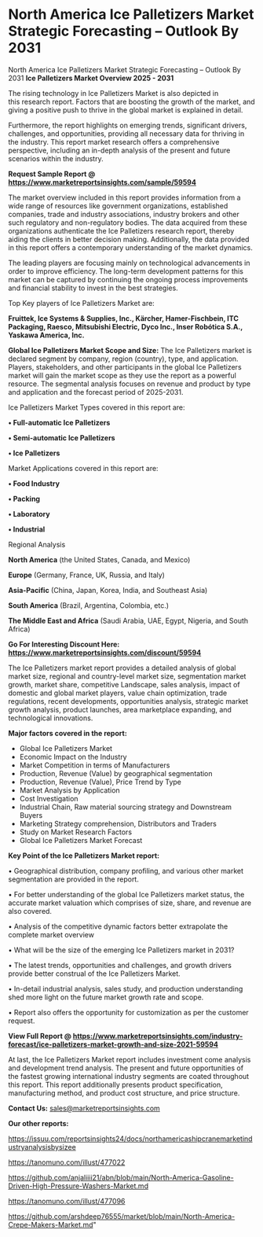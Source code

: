 # North America Ice Palletizers Market Strategic Forecasting – Outlook By 2031
North America Ice Palletizers Market Strategic Forecasting – Outlook By 2031
<Strong> Ice Palletizers Market Overview 2025 - 2031</strong>

The rising technology in Ice Palletizers Market is also depicted in this research report. Factors that are boosting the growth of the market, and giving a positive push to thrive in the global market is explained in detail.

Furthermore, the report highlights on emerging trends, significant drivers, challenges, and opportunities, providing all necessary data for thriving in the industry. This report market research offers a comprehensive perspective, including an in-depth analysis of the present and future scenarios within the industry.

<strong>Request Sample Report @ <a href=https://www.marketreportsinsights.com/sample/59594>https://www.marketreportsinsights.com/sample/59594</a></strong>

The market overview included in this report provides information from a wide range of resources like government organizations, established companies, trade and industry associations, industry brokers and other such regulatory and non-regulatory bodies. The data acquired from these organizations authenticate the Ice Palletizers research report, thereby aiding the clients in better decision making. Additionally, the data provided in this report offers a contemporary understanding of the market dynamics.

The leading players are focusing mainly on technological advancements in order to improve efficiency. The long-term development patterns for this market can be captured by continuing the ongoing process improvements and financial stability to invest in the best strategies.

Top Key players of Ice Palletizers Market are:

<strong>Fruittek, Ice Systems & Supplies, Inc., Kärcher, Hamer-Fischbein, ITC Packaging, Raesco, Mitsubishi Electric, Dyco Inc., Inser Robótica S.A., Yaskawa America, Inc.</strong>

<strong><b>Global Ice Palletizers Market Scope and Size:</b></strong>
The Ice Palletizers market is declared segment by company, region (country), type, and application. Players, stakeholders, and other participants in the global Ice Palletizers market will gain the market scope as they use the report as a powerful resource. The segmental analysis focuses on revenue and product by type and application and the forecast period of 2025-2031.

Ice Palletizers Market Types covered in this report are:

<strong>• Full-automatic Ice Palletizers

• Semi-automatic Ice Palletizers

• Ice Palletizers</strong>

Market Applications covered in this report are:

<strong>• Food Industry

• Packing

• Laboratory

• Industrial</strong> 

Regional Analysis

<strong>North America</strong> (the United States, Canada, and Mexico)

<strong>Europe</strong> (Germany, France, UK, Russia, and Italy)

<strong>Asia-Pacific</strong> (China, Japan, Korea, India, and Southeast Asia)

<strong>South America</strong> (Brazil, Argentina, Colombia, etc.)

<strong>The Middle East and Africa</strong> (Saudi Arabia, UAE, Egypt, Nigeria, and South Africa)

<strong>Go For Interesting Discount Here: <a href=https://www.marketreportsinsights.com/discount/59594>https://www.marketreportsinsights.com/discount/59594</a></strong>

The Ice Palletizers market report provides a detailed analysis of global market size, regional and country-level market size, segmentation market growth, market share, competitive Landscape, sales analysis, impact of domestic and global market players, value chain optimization, trade regulations, recent developments, opportunities analysis, strategic market growth analysis, product launches, area marketplace expanding, and technological innovations.

<strong><b>Major factors covered in the report:</b></strong>
<ul>
  <li>Global Ice Palletizers Market </li>
  <li>Economic Impact on the Industry</li>
  <li>Market Competition in terms of Manufacturers</li>
  <li>Production, Revenue (Value) by geographical segmentation</li>
  <li>Production, Revenue (Value), Price Trend by Type</li>
  <li>Market Analysis by Application</li>
  <li>Cost Investigation</li>
  <li>Industrial Chain, Raw material sourcing strategy and Downstream Buyers</li>
  <li>Marketing Strategy comprehension, Distributors and Traders</li>
  <li>Study on Market Research Factors</li>
  <li>Global Ice Palletizers Market Forecast</li>
</ul>

<strong><b>Key Point of the Ice Palletizers Market report:</b></strong>

• Geographical distribution, company profiling, and various other market segmentation are provided in the report.

• For better understanding of the global Ice Palletizers market status, the accurate market valuation which comprises of size, share, and revenue are also covered.

• Analysis of the competitive dynamic factors better extrapolate the complete market overview

• What will be the size of the emerging Ice Palletizers market in 2031?

• The latest trends, opportunities and challenges, and growth drivers provide better construal of the Ice Palletizers Market.

• In-detail industrial analysis, sales study, and production understanding shed more light on the future market growth rate and scope.

• Report also offers the opportunity for customization as per the customer request.

<strong><b>View Full Report @ <a href=https://www.marketreportsinsights.com/industry-forecast/ice-palletizers-market-growth-and-size-2021-59594>https://www.marketreportsinsights.com/industry-forecast/ice-palletizers-market-growth-and-size-2021-59594</a></b></strong>


At last, the Ice Palletizers Market report includes investment come analysis and development trend analysis. The present and future opportunities of the fastest growing international industry segments are coated throughout this report. This report additionally presents product specification, manufacturing method, and product cost structure, and price structure.

<strong>Contact Us:</strong>
sales@marketreportsinsights.com

<strong>Our other reports:</strong>

<a href=https://issuu.com/reportsinsights24/docs/northamericashipcranemarketindustryanalysisbysizee>https://issuu.com/reportsinsights24/docs/northamericashipcranemarketindustryanalysisbysizee</a>

<a href=https://tanomuno.com/illust/477022>https://tanomuno.com/illust/477022</a>

<a href=https://github.com/anjaliiii21/abn/blob/main/North-America-Gasoline-Driven-High-Pressure-Washers-Market.md>https://github.com/anjaliiii21/abn/blob/main/North-America-Gasoline-Driven-High-Pressure-Washers-Market.md</a>

<a href=https://tanomuno.com/illust/477096>https://tanomuno.com/illust/477096</a>

<a href=https://github.com/arshdeep76555/market/blob/main/North-America-Crepe-Makers-Market.md>https://github.com/arshdeep76555/market/blob/main/North-America-Crepe-Makers-Market.md</a>"
